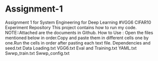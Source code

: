 # Assignment-1
Assignment 1 for System Engineering for Deep Learning
#VGG6 CIFAR10 Experiment Repository
This project contains how to run my code. 
NOTE::Attached are the documents in Github.
How to Use :
Open the files mentioned below in order.Copy and paste them in different cells one by one.Run the cells in order after pasting each text file.
Dependencies and seed.txt
Data Loading.txt
VGG6.txt
Eval and Training.txt
YAML.txt
Swwp_train.txt
Swwp_config.txt
